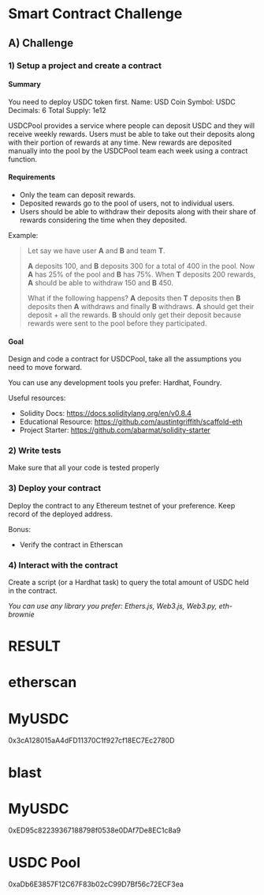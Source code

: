# Smart Contract Challenge

## A) Challenge

### 1) Setup a project and create a contract

#### Summary

You need to deploy USDC token first.
Name: USD Coin
Symbol: USDC
Decimals: 6
Total Supply: 1e12

USDCPool provides a service where people can deposit USDC and they will receive weekly rewards. Users must be able to take out their deposits along with their portion of rewards at any time. New rewards are deposited manually into the pool by the USDCPool team each week using a contract function.

#### Requirements

- Only the team can deposit rewards.
- Deposited rewards go to the pool of users, not to individual users.
- Users should be able to withdraw their deposits along with their share of rewards considering the time when they deposited.

Example:

> Let say we have user **A** and **B** and team **T**.
>
> **A** deposits 100, and **B** deposits 300 for a total of 400 in the pool. Now **A** has 25% of the pool and **B** has 75%. When **T** deposits 200 rewards, **A** should be able to withdraw 150 and **B** 450.
>
> What if the following happens? **A** deposits then **T** deposits then **B** deposits then **A** withdraws and finally **B** withdraws.
> **A** should get their deposit + all the rewards.
> **B** should only get their deposit because rewards were sent to the pool before they participated.

#### Goal

Design and code a contract for USDCPool, take all the assumptions you need to move forward.

You can use any development tools you prefer: Hardhat, Foundry.

Useful resources:

- Solidity Docs: https://docs.soliditylang.org/en/v0.8.4
- Educational Resource: https://github.com/austintgriffith/scaffold-eth
- Project Starter: https://github.com/abarmat/solidity-starter

### 2) Write tests

Make sure that all your code is tested properly

### 3) Deploy your contract

Deploy the contract to any Ethereum testnet of your preference. Keep record of the deployed address.

Bonus:

- Verify the contract in Etherscan

### 4) Interact with the contract

Create a script (or a Hardhat task) to query the total amount of USDC held in the contract.

_You can use any library you prefer: Ethers.js, Web3.js, Web3.py, eth-brownie_

# RESULT

# etherscan

# MyUSDC

0x3cA128015aA4dFD11370C1f927cf18EC7Ec2780D

# blast

# MyUSDC

0xED95c82239367188798f0538e0DAf7De8EC1c8a9

# USDC Pool

0xaDb6E3857F12C67F83b02cC99D7Bf56c72ECF3ea
